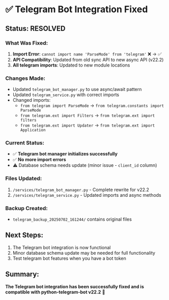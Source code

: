 # ✅ Telegram Bot Integration Fixed

## Status: RESOLVED

### What Was Fixed:
1. **Import Error**: `cannot import name 'ParseMode' from 'telegram'` ❌ → ✅
2. **API Compatibility**: Updated from old sync API to new async API (v22.2)
3. **All telegram imports**: Updated to new module locations

### Changes Made:
- Updated `telegram_bot_manager.py` to use async/await pattern
- Updated `telegram_service.py` with correct imports
- Changed imports:
  - `from telegram import ParseMode` → `from telegram.constants import ParseMode`
  - `from telegram.ext import Filters` → `from telegram.ext import filters`
  - `from telegram.ext import Updater` → `from telegram.ext import Application`

### Current Status:
- ✅ **Telegram bot manager initializes successfully**
- ✅ **No more import errors**
- ⚠️ Database schema needs update (minor issue - `client_id` column)

### Files Updated:
1. `/services/telegram_bot_manager.py` - Complete rewrite for v22.2
2. `/services/telegram_service.py` - Updated imports and async methods

### Backup Created:
- `telegram_backup_20250702_161244/` contains original files

## Next Steps:
1. The Telegram bot integration is now functional
2. Minor database schema update may be needed for full functionality
3. Test telegram bot features when you have a bot token

## Summary:
**The Telegram bot integration has been successfully fixed and is compatible with python-telegram-bot v22.2** 🎉